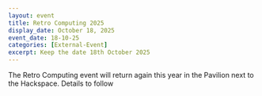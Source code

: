 ```yaml
---
layout: event
title: Retro Computing 2025
display_date: October 18, 2025
event_date: 18-10-25
categories: [External-Event]
excerpt: Keep the date 18th October 2025
---
```

The Retro Computing event will return again this year in the Pavilion next to the Hackspace. 
Details to follow
